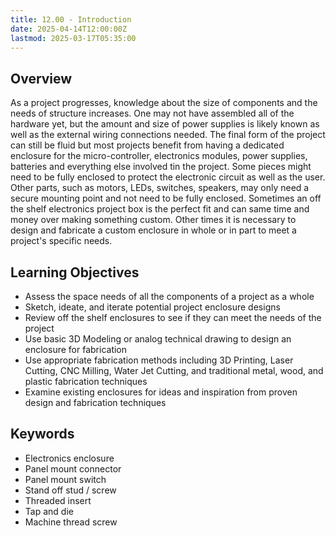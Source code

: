 ```yaml
---
title: 12.00 - Introduction
date: 2025-04-14T12:00:00Z
lastmod: 2025-03-17T05:35:00
---
```


## Overview

As a project progresses, knowledge about the size of components and the needs of structure increases. One may not have assembled all of the hardware yet, but the amount and size of power supplies is likely known as well as the external wiring connections needed. The final form of the project can still be fluid but most projects benefit from having a dedicated enclosure for the micro-controller, electronics modules, power supplies, batteries and everything else involved tin the project. Some pieces might need to be fully enclosed to protect the electronic circuit as well as the user. Other parts, such as motors, LEDs, switches, speakers, may only need a secure mounting point and not need to be fully enclosed. Sometimes an off the shelf electronics project box is the perfect fit and can same time and money over making something custom. Other times it is necessary to design and fabricate a custom enclosure in whole or in part to meet a project's specific needs.

## Learning Objectives

- Assess the space needs of all the components of a project as a whole
- Sketch, ideate, and iterate potential project enclosure designs
- Review off the shelf enclosures to see if they can meet the needs of the project
- Use basic 3D Modeling or analog technical drawing to design an enclosure for fabrication
- Use appropriate fabrication methods including 3D Printing, Laser Cutting, CNC Milling, Water Jet Cutting, and traditional metal, wood, and plastic fabrication techniques
- Examine existing enclosures for ideas and inspiration from proven design and fabrication techniques

## Keywords

- Electronics enclosure
- Panel mount connector
- Panel mount switch
- Stand off stud / screw
- Threaded insert
- Tap and die
- Machine thread screw
